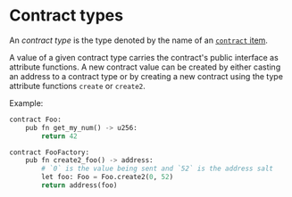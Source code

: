 # Contract types

An *contract type* is the type denoted by the name of an [`contract` item].

A value of a given contract type carries the contract's public interface as 
attribute functions. A new contract value can be created by either casting
an address to a contract type or by creating a new contract using the type 
attribute functions `create` or `create2`.

Example:

```python 
contract Foo:
    pub fn get_my_num() -> u256:
        return 42

contract FooFactory:
    pub fn create2_foo() -> address:
        # `0` is the value being sent and `52` is the address salt
        let foo: Foo = Foo.create2(0, 52)
        return address(foo)
```

[`contract` item]: ../../items/contracts.md